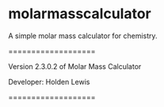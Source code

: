 molarmasscalculator
===================

A simple molar mass calculator for chemistry.

===================

Version 2.3.0.2 of Molar Mass Calculator

Developer: Holden Lewis

===================
